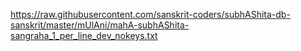 <https://raw.githubusercontent.com/sanskrit-coders/subhAShita-db-sanskrit/master/mUlAni/mahA-subhAShita-sangraha_1_per_line_dev_nokeys.txt>